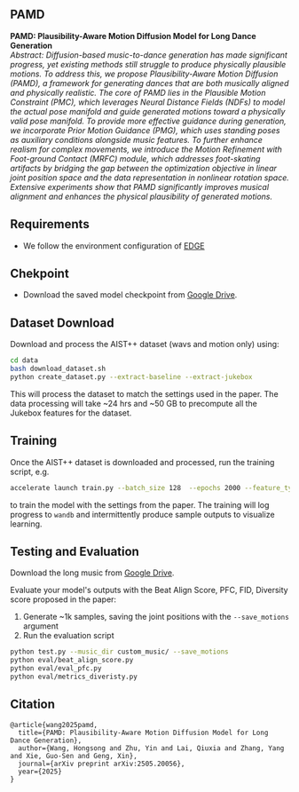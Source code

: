 ## PAMD
**PAMD: Plausibility-Aware Motion Diffusion Model for Long Dance Generation**<br>
*Abstract: Diffusion-based music-to-dance generation has made significant progress, yet existing methods still struggle to produce physically plausible motions. To address this, we propose Plausibility-Aware Motion Diffusion (PAMD), a framework for generating dances that are both musically aligned and physically realistic. The core of PAMD lies in the Plausible Motion Constraint (PMC), which leverages Neural Distance Fields (NDFs) to model the actual pose manifold and guide generated motions toward a physically valid pose manifold. To provide more effective guidance during generation, we incorporate Prior Motion Guidance (PMG), which uses standing poses as auxiliary conditions alongside music features. To further enhance realism for complex movements, we introduce the Motion Refinement with Foot-ground Contact (MRFC) module, which addresses foot-skating artifacts by bridging the gap between the optimization objective in linear joint position space and the data representation in nonlinear rotation space. Extensive experiments show that PAMD significantly improves musical alignment and enhances the physical plausibility of generated motions.*
## Requirements
* We follow the environment configuration of [EDGE](https://github.com/Stanford-TML/EDGE) 

## Chekpoint
* Download the saved model checkpoint from [Google Drive](https://drive.google.com/file/d/1kC_nK1eLYkGLDTVFofC1rLyvLFHzB9ue/view?usp=drive_link).

## Dataset Download
Download and process the AIST++ dataset (wavs and motion only) using:
```.bash
cd data
bash download_dataset.sh
python create_dataset.py --extract-baseline --extract-jukebox
```
This will process the dataset to match the settings used in the paper. The data processing will take ~24 hrs and ~50 GB to precompute all the Jukebox features for the dataset.

## Training
Once the AIST++ dataset is downloaded and processed, run the training script, e.g.
```.bash
accelerate launch train.py --batch_size 128  --epochs 2000 --feature_type jukebox --learning_rate 0.0002
```
to train the model with the settings from the paper. The training will log progress to `wandb` and intermittently produce sample outputs to visualize learning.

## Testing and  Evaluation
Download the long music from [Google Drive](https://drive.google.com/file/d/1d2sqwQfW3f4XcNyYx3oWXdDQphrhfokj/view?usp=drive_link).

Evaluate your model's outputs with the Beat Align Score, PFC, FID, Diversity score proposed in the paper:
1. Generate ~1k samples, saving the joint positions with the `--save_motions` argument
2. Run the evaluation script
```.bash
python test.py --music_dir custom_music/ --save_motions
python eval/beat_align_score.py
python eval/eval_pfc.py
python eval/metrics_diveristy.py
```

## Citation
```
@article{wang2025pamd,
  title={PAMD: Plausibility-Aware Motion Diffusion Model for Long Dance Generation},
  author={Wang, Hongsong and Zhu, Yin and Lai, Qiuxia and Zhang, Yang and Xie, Guo-Sen and Geng, Xin},
  journal={arXiv preprint arXiv:2505.20056},
  year={2025}
}
```
